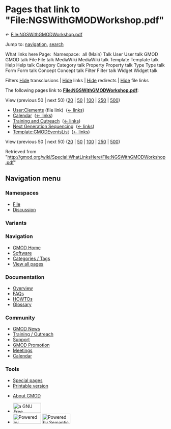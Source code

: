 <div id="mw-page-base" class="noprint">

</div>

<div id="mw-head-base" class="noprint">

</div>

<div id="content" class="mw-body" role="main">

<span id="top"></span>

<div id="mw-js-message" style="display:none;">

</div>



# <span dir="auto">Pages that link to "File:NGSWithGMODWorkshop.pdf"</span>

<div id="bodyContent">

<div id="contentSub">

←
[File:NGSWithGMODWorkshop.pdf](/wiki/File:NGSWithGMODWorkshop.pdf "File:NGSWithGMODWorkshop.pdf")

</div>

<div id="jump-to-nav" class="mw-jump">

Jump to: [navigation](#mw-navigation), [search](#p-search)

</div>

<div id="mw-content-text">

What links here Page:  Namespace:  all (Main) Talk User User talk GMOD
GMOD talk File File talk MediaWiki MediaWiki talk Template Template talk
Help Help talk Category Category talk Property Property talk Type Type
talk Form Form talk Concept Concept talk Filter Filter talk Widget
Widget talk

Filters
[Hide](/mediawiki/index.php?title=Special:WhatLinksHere/File:NGSWithGMODWorkshop.pdf&hidetrans=1 "Special:WhatLinksHere/File:NGSWithGMODWorkshop.pdf")
transclusions \|
[Hide](/mediawiki/index.php?title=Special:WhatLinksHere/File:NGSWithGMODWorkshop.pdf&hidelinks=1 "Special:WhatLinksHere/File:NGSWithGMODWorkshop.pdf")
links \|
[Hide](/mediawiki/index.php?title=Special:WhatLinksHere/File:NGSWithGMODWorkshop.pdf&hideredirs=1 "Special:WhatLinksHere/File:NGSWithGMODWorkshop.pdf")
redirects \|
[Hide](/mediawiki/index.php?title=Special:WhatLinksHere/File:NGSWithGMODWorkshop.pdf&hideimages=1 "Special:WhatLinksHere/File:NGSWithGMODWorkshop.pdf")
file links

The following pages link to
**[File:NGSWithGMODWorkshop.pdf](/wiki/File:NGSWithGMODWorkshop.pdf "File:NGSWithGMODWorkshop.pdf")**:

View (previous 50 \| next 50)
([20](/mediawiki/index.php?title=Special:WhatLinksHere/File:NGSWithGMODWorkshop.pdf&limit=20 "Special:WhatLinksHere/File:NGSWithGMODWorkshop.pdf")
\|
[50](/mediawiki/index.php?title=Special:WhatLinksHere/File:NGSWithGMODWorkshop.pdf&limit=50 "Special:WhatLinksHere/File:NGSWithGMODWorkshop.pdf")
\|
[100](/mediawiki/index.php?title=Special:WhatLinksHere/File:NGSWithGMODWorkshop.pdf&limit=100 "Special:WhatLinksHere/File:NGSWithGMODWorkshop.pdf")
\|
[250](/mediawiki/index.php?title=Special:WhatLinksHere/File:NGSWithGMODWorkshop.pdf&limit=250 "Special:WhatLinksHere/File:NGSWithGMODWorkshop.pdf")
\|
[500](/mediawiki/index.php?title=Special:WhatLinksHere/File:NGSWithGMODWorkshop.pdf&limit=500 "Special:WhatLinksHere/File:NGSWithGMODWorkshop.pdf"))

- [User:Clements](/wiki/User:Clements "User:Clements") (file link) ‎
  <span class="mw-whatlinkshere-tools">([←
  links](/mediawiki/index.php?title=Special:WhatLinksHere&target=User%3AClements "Special:WhatLinksHere"))</span>
- [Calendar](/wiki/Calendar "Calendar") ‎
  <span class="mw-whatlinkshere-tools">([←
  links](/mediawiki/index.php?title=Special:WhatLinksHere&target=Calendar "Special:WhatLinksHere"))</span>
- [Training and
  Outreach](/wiki/Training_and_Outreach "Training and Outreach") ‎
  <span class="mw-whatlinkshere-tools">([←
  links](/mediawiki/index.php?title=Special:WhatLinksHere&target=Training+and+Outreach "Special:WhatLinksHere"))</span>
- [Next Generation
  Sequencing](/wiki/Next_Generation_Sequencing "Next Generation Sequencing")
  ‎ <span class="mw-whatlinkshere-tools">([←
  links](/mediawiki/index.php?title=Special:WhatLinksHere&target=Next+Generation+Sequencing "Special:WhatLinksHere"))</span>
- [Template:GMODEventsList](/wiki/Template:GMODEventsList "Template:GMODEventsList")
  ‎ <span class="mw-whatlinkshere-tools">([←
  links](/mediawiki/index.php?title=Special:WhatLinksHere&target=Template%3AGMODEventsList "Special:WhatLinksHere"))</span>

View (previous 50 \| next 50)
([20](/mediawiki/index.php?title=Special:WhatLinksHere/File:NGSWithGMODWorkshop.pdf&limit=20 "Special:WhatLinksHere/File:NGSWithGMODWorkshop.pdf")
\|
[50](/mediawiki/index.php?title=Special:WhatLinksHere/File:NGSWithGMODWorkshop.pdf&limit=50 "Special:WhatLinksHere/File:NGSWithGMODWorkshop.pdf")
\|
[100](/mediawiki/index.php?title=Special:WhatLinksHere/File:NGSWithGMODWorkshop.pdf&limit=100 "Special:WhatLinksHere/File:NGSWithGMODWorkshop.pdf")
\|
[250](/mediawiki/index.php?title=Special:WhatLinksHere/File:NGSWithGMODWorkshop.pdf&limit=250 "Special:WhatLinksHere/File:NGSWithGMODWorkshop.pdf")
\|
[500](/mediawiki/index.php?title=Special:WhatLinksHere/File:NGSWithGMODWorkshop.pdf&limit=500 "Special:WhatLinksHere/File:NGSWithGMODWorkshop.pdf"))

</div>

<div class="printfooter">

Retrieved from
"<http://gmod.org/wiki/Special:WhatLinksHere/File:NGSWithGMODWorkshop.pdf>"

</div>

<div id="catlinks" class="catlinks catlinks-allhidden">

</div>

<div class="visualClear">

</div>

</div>

</div>

<div id="mw-navigation">

## Navigation menu

<div id="mw-head">



<div id="left-navigation">

<div id="p-namespaces" class="vectorTabs" role="navigation"
aria-labelledby="p-namespaces-label">

### Namespaces

- <span id="ca-nstab-image"><a href="/wiki/File:NGSWithGMODWorkshop.pdf" accesskey="c"
  title="View the file page [c]">File</a></span>
- <span id="ca-talk"><a
  href="/mediawiki/index.php?title=File_talk:NGSWithGMODWorkshop.pdf&amp;action=edit&amp;redlink=1"
  accesskey="t"
  title="Discussion about the content page [t]">Discussion</a></span>

</div>

<div id="p-variants" class="vectorMenu emptyPortlet" role="navigation"
aria-labelledby="p-variants-label">

### 

### Variants[](#)

<div class="menu">

</div>

</div>

</div>

<div id="right-navigation">





</div>



</div>

</div>

</div>

<div id="mw-panel">

<div id="p-logo" role="banner">

<a href="/wiki/Main_Page"
style="background-image: url(http://gmod.org/images/GMOD-cogs.png);"
title="Visit the main page"></a>

</div>

<div id="p-Navigation" class="portal" role="navigation"
aria-labelledby="p-Navigation-label">

### Navigation

<div class="body">

- <span id="n-GMOD-Home">[GMOD Home](/wiki/Main_Page)</span>
- <span id="n-Software">[Software](/wiki/GMOD_Components)</span>
- <span id="n-Categories-.2F-Tags">[Categories /
  Tags](/wiki/Categories)</span>
- <span id="n-View-all-pages">[View all
  pages](/wiki/Special:AllPages)</span>

</div>

</div>

<div id="p-Documentation" class="portal" role="navigation"
aria-labelledby="p-Documentation-label">

### Documentation

<div class="body">

- <span id="n-Overview">[Overview](/wiki/Overview)</span>
- <span id="n-FAQs">[FAQs](/wiki/Category:FAQ)</span>
- <span id="n-HOWTOs">[HOWTOs](/wiki/Category:HOWTO)</span>
- <span id="n-Glossary">[Glossary](/wiki/Glossary)</span>

</div>

</div>

<div id="p-Community" class="portal" role="navigation"
aria-labelledby="p-Community-label">

### Community

<div class="body">

- <span id="n-GMOD-News">[GMOD News](/wiki/GMOD_News)</span>
- <span id="n-Training-.2F-Outreach">[Training /
  Outreach](/wiki/Training_and_Outreach)</span>
- <span id="n-Support">[Support](/wiki/Support)</span>
- <span id="n-GMOD-Promotion">[GMOD
  Promotion](/wiki/GMOD_Promotion)</span>
- <span id="n-Meetings">[Meetings](/wiki/Meetings)</span>
- <span id="n-Calendar">[Calendar](/wiki/Calendar)</span>

</div>

</div>

<div id="p-tb" class="portal" role="navigation"
aria-labelledby="p-tb-label">

### Tools

<div class="body">

- <span id="t-specialpages"><a href="/wiki/Special:SpecialPages" accesskey="q"
  title="A list of all special pages [q]">Special pages</a></span>
- <span id="t-print"><a
  href="/mediawiki/index.php?title=Special:WhatLinksHere/File:NGSWithGMODWorkshop.pdf&amp;printable=yes"
  rel="alternate" accesskey="p"
  title="Printable version of this page [p]">Printable version</a></span>

</div>

</div>

</div>

</div>

<div id="footer" role="contentinfo">

- <span id="footer-places-about">[About
  GMOD](/wiki/GMOD:About "GMOD:About")</span>

<!-- -->

- <span id="footer-copyrightico">[<img src="http://www.gnu.org/graphics/gfdl-logo-small.png" width="88"
  height="31" alt="a GNU Free Documentation License" />](http://www.gnu.org/licenses/fdl-1.3.html)</span>
- <span id="footer-poweredbyico">[<img src="/mediawiki/skins/common/images/poweredby_mediawiki_88x31.png"
  width="88" height="31" alt="Powered by MediaWiki" />](//www.mediawiki.org/)
  [<img
  src="/mediawiki/extensions/SemanticMediaWiki/includes/../resources/images/smw_button.png"
  width="88" height="31" alt="Powered by Semantic MediaWiki" />](https://www.semantic-mediawiki.org/wiki/Semantic_MediaWiki)</span>

<div style="clear:both">

</div>

</div>
